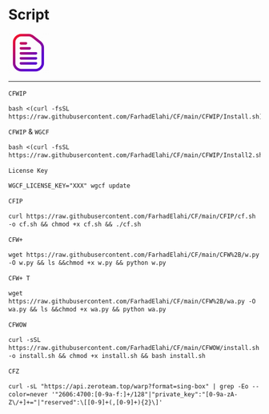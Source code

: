 # Script
<img src="https://github.com/FarhadElahi/CF/blob/main/Info/Script.png" width="80">

___
`CFWIP`
```
bash <(curl -fsSL https://raw.githubusercontent.com/FarhadElahi/CF/main/CFWIP/Install.sh)
```
`CFWIP` & `WGCF`
```
bash <(curl -fsSL https://raw.githubusercontent.com/FarhadElahi/CF/main/CFWIP/Install2.sh)
```
`License Key`
```
WGCF_LICENSE_KEY="XXX" wgcf update
```
`CFIP`
```
curl https://raw.githubusercontent.com/FarhadElahi/CF/main/CFIP/cf.sh -o cf.sh && chmod +x cf.sh && ./cf.sh
```
`CFW+`
```
wget https://raw.githubusercontent.com/FarhadElahi/CF/main/CFW%2B/w.py -O w.py && ls &&chmod +x w.py && python w.py
```
`CFW+ T`
```
wget https://raw.githubusercontent.com/FarhadElahi/CF/main/CFW%2B/wa.py -O wa.py && ls &&chmod +x wa.py && python wa.py
```
`CFWOW`
```
curl -sSL https://raw.githubusercontent.com/FarhadElahi/CF/main/CFWOW/install.sh -o install.sh && chmod +x install.sh && bash install.sh
```
`CFZ`
```
curl -sL "https://api.zeroteam.top/warp?format=sing-box" | grep -Eo --color=never '"2606:4700:[0-9a-f:]+/128"|"private_key":"[0-9a-zA-Z\/+]+="|"reserved":\[[0-9]+(,[0-9]+){2}\]'
```
